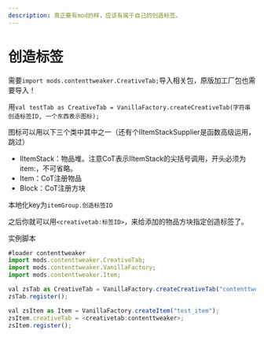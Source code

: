 ```yaml
---
description: 真正要有mod的样，应该有属于自己的创造标签。
---
```


# 创造标签

需要`import mods.contenttweaker.CreativeTab;`导入相关包，原版加工厂包也需要导入！

用`val testTab as CreativeTab = VanillaFactory.createCreativeTab(字符串创造标签ID, 一个东西表示图标);`

图标可以用以下三个类中其中之一（还有个IItemStackSupplier是函数高级运用，跳过）

* IItemStack：物品堆。注意CoT表示IItemStack的尖括号调用，开头必须为item:，不可省略。
* Item：CoT注册物品
* Block：CoT注册方块

本地化key为`itemGroup.创造标签ID`

之后你就可以用`<creativetab:标签ID>`，来给添加的物品方块指定创造标签了。

实例脚本

```javascript
#loader contenttweaker
import mods.contenttweaker.CreativeTab;
import mods.contenttweaker.VanillaFactory;
import mods.contenttweaker.Item;

val zsTab as CreativeTab = VanillaFactory.createCreativeTab("contenttweaker", <item:minecraft:dragon_egg>);
zsTab.register();

val zsItem as Item = VanillaFactory.createItem("test_item");
zsItem.creativeTab = <creativetab:contenttweaker>;
zsItem.register();
```

